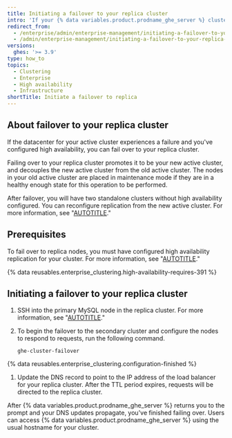 ```yaml
---
title: Initiating a failover to your replica cluster
intro: 'If your {% data variables.product.prodname_ghe_server %} cluster fails, you can fail over to the replica.'
redirect_from:
  - /enterprise/admin/enterprise-management/initiating-a-failover-to-your-replica-cluster
  - /admin/enterprise-management/initiating-a-failover-to-your-replica-cluster
versions:
  ghes: '>= 3.9'
type: how_to
topics:
  - Clustering
  - Enterprise
  - High availability
  - Infrastructure
shortTitle: Initiate a failover to replica
---
```


## About failover to your replica cluster

If the datacenter for your active cluster experiences a failure and you've configured high availability, you can fail over to your replica cluster.

Failing over to your replica cluster promotes it to be your new active cluster, and decouples the new active cluster from the old active cluster. The nodes in your old active cluster are placed in maintenance mode if they are in a healthy enough state for this operation to be performed.

After failover, you will have two standalone clusters without high availability configured. You can reconfigure replication from the new active cluster. For more information, see "[AUTOTITLE](/enterprise/admin/enterprise-management/configuring-high-availability-replication-for-a-cluster#reconfiguring-high-availability-replication-after-a-failover)."

## Prerequisites

To fail over to replica nodes, you must have configured high availability replication for your cluster. For more information, see "[AUTOTITLE](/enterprise/admin/enterprise-management/configuring-high-availability-replication-for-a-cluster)."

{% data reusables.enterprise_clustering.high-availability-requires-391 %}

## Initiating a failover to your replica cluster

1. SSH into the primary MySQL node in the replica cluster. For more information, see "[AUTOTITLE](/enterprise/admin/configuration/accessing-the-administrative-shell-ssh#enabling-access-to-the-administrative-shell-via-ssh)."
1. To begin the failover to the secondary cluster and configure the nodes to respond to requests, run the following command.

   ```shell
   ghe-cluster-failover
   ```

{% data reusables.enterprise_clustering.configuration-finished %}
1. Update the DNS record to point to the IP address of the load balancer for your replica cluster. After the TTL period expires, requests will be directed to the replica cluster.

After {% data variables.product.prodname_ghe_server %} returns you to the prompt and your DNS updates propagate, you've finished failing over. Users can access {% data variables.product.prodname_ghe_server %} using the usual hostname for your cluster.
